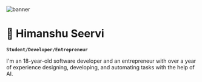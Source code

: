 ![banner](file:///C:/Users/himse/Downloads/print(%E2%80%9CHimanshu%20Seervi%E2%80%9D).png)

# 💼 Himanshu Seervi

**`Student/Developer/Entrepreneur`**

I'm an 18-year-old software developer and an entrepreneur with over a year of experience designing, developing, and automating tasks with the help of AI.
<!--
**HimanshuS10/HimanshuS10** is a ✨ _special_ ✨ repository because its `README.md` (this file) appears on your GitHub profile.

Here are some ideas to get you started:

- 🔭 I’m currently working on ...
- 🌱 I’m currently learning ...
- 👯 I’m looking to collaborate on ...
- 🤔 I’m looking for help with ...
- 💬 Ask me about ...
- 📫 How to reach me: ...
- 😄 Pronouns: ...
- ⚡ Fun fact: ...
-->
